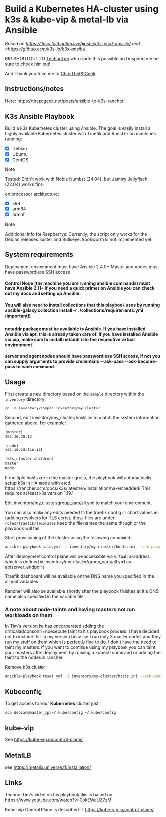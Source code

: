 # Build a Kubernetes HA-cluster using k3s & kube-vip & metal-lb via Ansible

*Based on <https://docs.technotim.live/posts/k3s-etcd-ansible/> and <https://github.com/k3s-io/k3s-ansible*

BIG SHOUTOUT TO [TechnoTim](https://github.com/timothystewart6) who made this possible and inspired me be sure to check him out!

And Thank you from me to [ChrisThePCGeek](https://github.com/ChrisThePCGeek)

## Instructions/notes

Here: <https://thepcgeek.net/posts/ansible-to-k3s-rancher/>

## K3s Ansible Playbook

Build a k3s Kubernetes cluster using Ansible. The goal is easily install a highly available Kubernetes cluster with Traefik and Rancher on machines running:

- [X] Debian
- [X] Ubuntu 
- [X] CentOS

> [!NOTE]
> Tested: Didn't work with Noble Numbat (24.04), but Jammy Jellyfisch (22.04) works fine.

on processor architecture:

- [X] x64
- [X] arm64
- [X] armhf

> [!NOTE]
> Additional info for Raspberrys:
> Currently, the script only works for the Debian releases Buster and Bullseye.
> Bookworm is not implemented yet.

## System requirements

Deployment environment must have Ansible 2.4.0+
Master and nodes must have passwordless SSH access

#### Control Node (the machine you are running ansible commands) must have Ansible 2.11+ If you need a quick primer on Ansible you can check out my docs and setting up Ansible.

#### You will also need to install collections that this playbook uses by running ansible-galaxy collection install -r ./collections/requirements.yml (important❗)

#### netaddr package must be available to Ansible. If you have installed Ansible via apt, this is already taken care of. If you have installed Ansible via pip, make sure to install netaddr into the respective virtual environment.

#### server and agent nodes should have passwordless SSH access, if not you can supply arguments to provide credentials --ask-pass --ask-become-pass to each command.



## Usage

First create a new directory based on the `sample` directory within the `inventory` directory:

```bash
cp -R inventory/sample inventory/my-cluster
```

Second, edit inventory/my_cluster/hosts.ini to match the system information gathered above. For example:

```bash
[master]
192.16.35.12

[node]
192.16.35.[10:11]

[k3s_cluster:children]
master
node
```

If multiple hosts are in the master group, the playbook will automatically setup k3s in HA mode with etcd.
https://rancher.com/docs/k3s/latest/en/installation/ha-embedded/
This requires at least k3s version 1.19.1

Edit inventory/my_cluster/group_vars/all.yml to match your environment.

You can also make any edits needed to the traefik config or chart values ie:(adding resolvers for TLS certs), those files are under `roles/traefik/templates` keep the file names the same though or the playbook will fail

Start provisioning of the cluster using the following command:

```bash
ansible-playbook site.yml -i inventory/my-cluster/hosts.ini --ask-pass --ask-become-pass
```

After deployment control plane will be accessible via virtual ip-address which is defined in inventory/my-cluster/group_vars/all.yml as apiserver_endpoint

Traefik dashboard will be available on the DNS name you specified in the all.yml variables

Rancher will also be available shortly after the playbook finishes at it's DNS name also specified in the variable file

### A note about node-taints and having masters not run workloads on them

In Tim's version he has encorperated adding the criticaladdonsonly=noexecute taint to his playbook process.  I have decided not to include this in my version because I run only 3 master nodes and they run my stuff on them which is perfectly fine to do. I don't have the need to taint my masters.  If you want to continue using my playbook you can taint your masters after deployment by running a kubectl command or adding the taint to the nodes in rancher.


Remove k3s cluster

```bash
ansible-playbook reset.yml -i inventory/my-cluster/hosts.ini --ask-pass --ask-become-pass
```

## Kubeconfig

To get access to your **Kubernetes** cluster just

```bash
scp debian@master_ip:~/.kube/config ~/.kube/config
```

## kube-vip

See <https://kube-vip.io/control-plane/>

## MetalLB

see <https://metallb.universe.tf/installation/>

## Links

Techno-Tim's video on his playbook this is based on: <https://www.youtube.com/watch?v=CbkEWcUZ7zM>

Kube-vip Control Plane is described -> <https://kube-vip.io/control-plane/>
